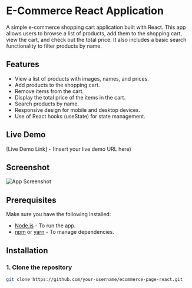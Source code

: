 # E-Commerce React Application

A simple e-commerce shopping cart application built with React. This app allows users to browse a list of products, add them to the shopping cart, view the cart, and check out the total price. It also includes a basic search functionality to filter products by name.

## Features

- View a list of products with images, names, and prices.
- Add products to the shopping cart.
- Remove items from the cart.
- Display the total price of the items in the cart.
- Search products by name.
- Responsive design for mobile and desktop devices.
- Use of React hooks (useState) for state management.

## Live Demo

[Live Demo Link] - (Insert your live demo URL here)

## Screenshot

![App Screenshot](./screenshots/screenshot.png)

## Prerequisites

Make sure you have the following installed:

- [Node.js](https://nodejs.org/) - To run the app.
- [npm](https://www.npmjs.com/) or [yarn](https://yarnpkg.com/) - To manage dependencies.

## Installation

### 1. Clone the repository

```bash
git clone https://github.com/your-username/ecommerce-page-react.git
